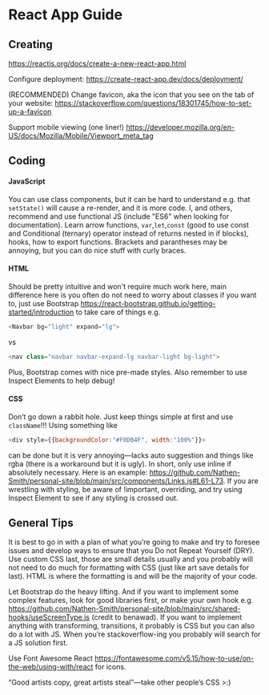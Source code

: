 # React App Guide

## Creating
https://reactjs.org/docs/create-a-new-react-app.html

Configure deployment: https://create-react-app.dev/docs/deployment/

(RECOMMENDED) Change favicon, aka the icon that you see on the tab of your website: https://stackoverflow.com/questions/18301745/how-to-set-up-a-favicon

Support mobile viewing (one liner!)
https://developer.mozilla.org/en-US/docs/Mozilla/Mobile/Viewport_meta_tag

## Coding
#### JavaScript
You can use class components, but it can be hard to understand e.g. that ```setState()``` will cause a re-render, and it is more code. I, and others, recommend and use functional JS (include "ES6" when looking for documentation). Learn arrow functions, ```var```,```let```,```const``` (good to use const and Conditional (ternary) operator instead of returns nested in if blocks), hooks, how to export functions. Brackets and parantheses may be annoying, but you can do nice stuff with curly braces. 
#### HTML
Should be pretty intuitive and won't require much work here, main difference here is you often do not need to worry about classes if you want to, just use Bootstrap https://react-bootstrap.github.io/getting-started/introduction to take care of things e.g. 
```javascript 
<Navbar bg="light" expand="lg">
``` 
vs 
```javascript
<nav class="navbar navbar-expand-lg navbar-light bg-light">
```
Plus, Bootstrap comes with nice pre-made styles. Also remember to use Inspect Elements to help debug!
#### CSS
Don’t go down a rabbit hole. Just keep things simple at first and use ```className```!!! Using something like
```javascript
<div style={{backgroundColor:"#F0DB4F", width:"100%"}}> 
```
can be done but it is very annoying—lacks auto suggestion and things like rgba (there is a workaround but it is ugly). In short, only use inline if absolutely necessary. Here is an example: https://github.com/Nathen-Smith/personal-site/blob/main/src/components/Links.js#L61-L73. If you are wrestling with styling, be aware of !important, overriding, and try using Inspect Element to see if any styling is crossed out.
## General Tips
It is best to go in with a plan of what you’re going to make and try to foresee issues and develop ways to ensure that you Do not Repeat Yourself (DRY). Use custom CSS last, those are small details usually and you probably will not need to do much for formatting with CSS (just like art save details for last). HTML is where the formatting is and will be the majority of your code. 

Let Bootstrap do the heavy lifting. And if you want to implement some complex features, look for good libraries first, or make your own hook e.g. https://github.com/Nathen-Smith/personal-site/blob/main/src/shared-hooks/useScreenType.js (credit to benawad). If you want to implement anything with transforming, transitions, it probably is CSS but you can also do a lot with JS. When you’re stackoverflow-ing you probably will search for a JS solution first.

Use Font Awesome React https://fontawesome.com/v5.15/how-to-use/on-the-web/using-with/react for icons.

“Good artists copy, great artists steal”—take other people’s CSS >:)
